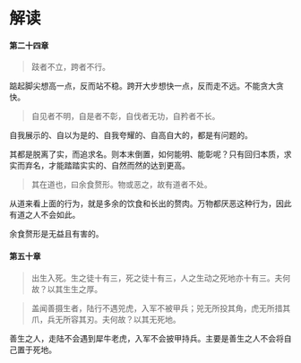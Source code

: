 # 解读

#### 第二十四章

> 跂者不立，跨者不行。

踮起脚尖想高一点，反而站不稳。跨开大步想快一点，反而走不远。不能贪大贪快。

> 自见者不明，自是者不彰，自伐者无功，自矜者不长。

自我展示的、自以为是的、自我夸耀的、自高自大的，都是有问题的。

其都是脱离了实，而追求名。则本末倒置，如何能明、能彰呢？只有回归本质，求实而弃名，才能踏踏实实的、自然而然的达到更高。

> 其在道也，曰余食赘形。物或恶之，故有道者不处。

从道来看上面的行为，就是多余的饮食和长出的赘肉。万物都厌恶这种行为，因此有道之人不会如此。

余食赘形是无益且有害的。



#### 第五十章

> 出生入死。生之徒十有三，死之徒十有三，人之生动之死地亦十有三。夫何故？以其生生之厚。



> 盖闻善摄生者，陆行不遇兕虎，入军不被甲兵；兕无所投其角，虎无所措其爪，兵无所容其刃。夫何故？以其无死地。

善生之人，走陆不会遇到犀牛老虎，入军不会披甲持兵。主要是善生之人不会将自己置于死地。
